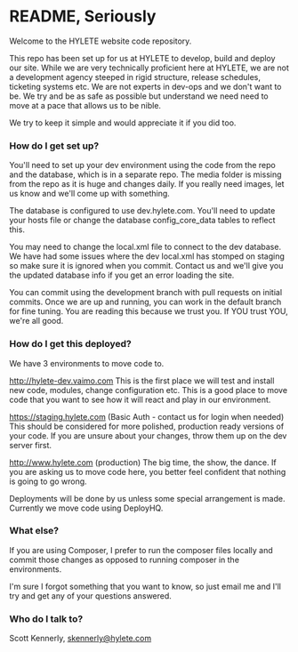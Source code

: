 # README, Seriously #

Welcome to the HYLETE website code repository.

This repo has been set up for us at HYLETE to develop, build and deploy our site. While we are very technically proficient here at HYLETE, we are not a development agency steeped in rigid structure, release schedules, ticketing systems etc. We are not experts in dev-ops and we don't want to be. We try and be as safe as possible but understand we need need to move at a pace that allows us to be nible.

We try to keep it simple and would appreciate it if you did too.

### How do I get set up? ###

You'll need to set up your dev environment using the code from the repo and the database, which is in a separate repo. The media folder is missing from the repo as it is huge and changes daily. If you really need images, let us know and we'll come up with something.

The database is configured to use dev.hylete.com. You'll need to update your hosts file or change the database config_core_data tables to reflect this.

You may need to change the local.xml file to connect to the dev database. We have had some issues where the dev local.xml has stomped on staging so make sure it is ignored when you commit. Contact us and we'll give you the updated database info if you get an error loading the site.

You can commit using the development branch with pull requests on initial commits. Once we are up and running, you can work in the default branch for fine tuning. You are reading this because we trust you. If YOU trust YOU, we're all good.

### How do I get this deployed? ###

We have 3 environments to move code to.

http://hylete-dev.vaimo.com
This is the first place we will test and install new code, modules, change configuration etc. This is a good place to move code that you want to see how it will react and play in our environment.


https://staging.hylete.com (Basic Auth - contact us for login when needed)
This should be considered for more polished, production ready versions of your code. If you are unsure about your changes, throw them up on the dev server first.


http://www.hylete.com (production)
The big time, the show, the dance. If you are asking us to move code here, you better feel confident that nothing is going to go wrong.

Deployments will be done by us unless some special arrangement is made. Currently we move code using DeployHQ.

### What else? ###

If you are using Composer, I prefer to run the composer files locally and commit those changes as opposed to running composer in the environments.

I'm sure I forgot something that you want to know, so just email me and I'll try and get any of your questions answered.

### Who do I talk to? ###

Scott Kennerly, skennerly@hylete.com

